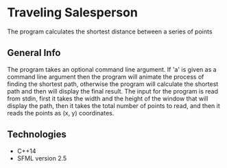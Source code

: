# Traveling Salesperson
The program calculates the shortest distance between a series of points

## General Info
The program takes an optional command line argument. If 'a' is given as a 
command line argument then the program will animate the process of finding 
the shortest path, otherwise the program will calculate the shortest path
and then will display the final result. The input for the program is read 
from stdin, first it takes the width and the height of the window that will
display the path, then it takes the total number of points to read, and then
it reads the points as (x, y) coordinates.

## Technologies
* C++14
* SFML version 2.5
